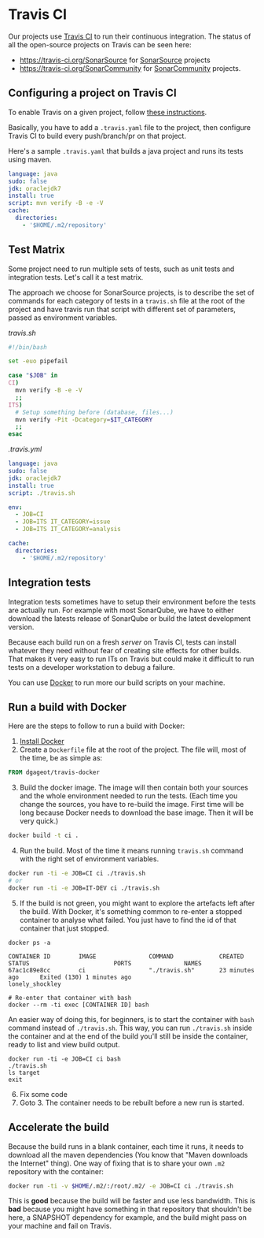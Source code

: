 # Travis CI

Our projects use [Travis CI][travis] to run their continuous integration.
The status of all the open-source projects on Travis can be seen here:
 + https://travis-ci.org/SonarSource for [SonarSource][sonarsource] projects
 + https://travis-ci.org/SonarCommunity for [SonarCommunity][sonarcommunity] projects.

## Configuring a project on Travis CI

To enable Travis on a given project, follow [these instructions][enable].

Basically, you have to add a `.travis.yaml` file to the project,
then configure Travis CI to build every push/branch/pr on that project.

Here's a sample `.travis.yaml` that builds a java project and runs its tests
using maven.

```yaml
language: java
sudo: false
jdk: oraclejdk7
install: true
script: mvn verify -B -e -V
cache:
  directories:
    - '$HOME/.m2/repository'
```

## Test Matrix

Some project need to run multiple sets of tests, such as unit tests and
integration tests. Let's call it a test matrix.

The approach we choose for SonarSource projects, is to describe the set of
commands for each category of tests in a `travis.sh` file at the root of the
project and have travis run that script with different set of parameters, passed
as environment variables.

*travis.sh*

```bash
#!/bin/bash

set -euo pipefail

case "$JOB" in
CI)
  mvn verify -B -e -V
  ;;
ITS)
  # Setup something before (database, files...)
  mvn verify -Pit -Dcategory=$IT_CATEGORY
  ;;
esac
```

*.travis.yml*

```yaml
language: java
sudo: false
jdk: oraclejdk7
install: true
script: ./travis.sh

env:
  - JOB=CI
  - JOB=ITS IT_CATEGORY=issue
  - JOB=ITS IT_CATEGORY=analysis

cache:
  directories:
    - '$HOME/.m2/repository'
```

## Integration tests

Integration tests sometimes have to setup their environment before the tests
are actually run. For example with most SonarQube, we have to either download
the latests release of SonarQube or build the latest development version.

Because each build run on a fresh *server* on Travis CI, tests can install
whatever they need without fear of creating site effects for other builds.
That makes it very easy to run ITs on Travis but could make it difficult
to run tests on a developer workstation to debug a failure.

You can use [Docker][docker] to run more our build scripts on your machine.

## Run a build with Docker

Here are the steps to follow to run a build with Docker:

 1. [Install Docker][install]
 2. Create a `Dockerfile` file at the root of the project.
    The file will, most of the time, be as simple as:

```Dockerfile
FROM dgageot/travis-docker
```

 3. Build the docker image. The image will then contain both your sources and
    the whole environment needed to run the tests. (Each time you change the
    sources, you have to re-build the image. First time will be long because
    Docker needs to download the base image. Then it will be very quick.)

```bash
docker build -t ci .
```

 4. Run the build. Most of the time it means running `travis.sh` command with
    the right set of environment variables.

```bash
docker run -ti -e JOB=CI ci ./travis.sh
# or
docker run -ti -e JOB=IT-DEV ci ./travis.sh
```

 5. If the build is not green, you might want to explore the artefacts left
    after the build. With Docker, it's something common to re-enter a stopped
    container to analyse what failed. You just have to find the id of that
    container that just stopped.

```
docker ps -a

CONTAINER ID        IMAGE               COMMAND             CREATED             STATUS                        PORTS               NAMES
67ac1c89e8cc        ci                  "./travis.sh"       23 minutes ago      Exited (130) 1 minutes ago                       lonely_shockley

# Re-enter that container with bash
docker --rm -ti exec [CONTAINER ID] bash
```

An easier way of doing this, for beginners, is to start the container with `bash` command instead of `./travis.sh`.
This way, you can run `./travis.sh` inside the container and at the end of the build you'll still be inside the container, ready to list and view build output.

```
docker run -ti -e JOB=CI ci bash
./travis.sh
ls target
exit
```

 6. Fix some code
 7. Goto 3. The container needs to be rebuilt before a new run is started.

## Accelerate the build

Because the build runs in a blank container, each time it runs, it needs to download
all the maven dependencies (You know that "Maven downloads the Internet" thing).
One way of fixing that is to share your own `.m2` repository with the container:

```bash
docker run -ti -v $HOME/.m2/:/root/.m2/ -e JOB=CI ci ./travis.sh
```

This is **good** because the build will be faster and use less bandwidth.
This is **bad** because you might have something in that repository that shouldn't
be here, a SNAPSHOT dependency for example, and the build might pass on
your machine and fail on Travis.

[travis]: https://travis-ci.org/
[travis-sonarsource]: https://travis-ci.org/SonarSource
[sonarsource]: https://github.com/SonarSource
[travis-sonarcommunity]: https://travis-ci.org/SonarCommunity
[sonarcommunity]: https://github.com/SonarCommunity
[enable]: http://docs.travis-ci.com/user/getting-started/
[docker]: https://www.docker.com/
[install]: https://docs.docker.com/
